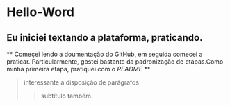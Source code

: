 # Hello-Word
## Eu iniciei textando a plataforma, praticando.
** Começei lendo a doumentação do GitHub, em seguida comecei a praticar. Particularmente, gostei bastante da padronização de etapas.Como minha primeira etapa, pratiquei com o *README* **
> interessante a disposição de parágrafos
> > subtítulo também.
